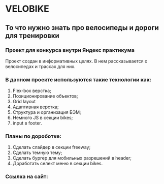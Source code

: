 # VELOBIKE 
## То что нужно знать про велосипеды и дороги для тренировки
### Проект для конкурса внутри Яндекс практикума

Проект создан в информативных целях. В нем рассказывается о велосипедах и трассах для них.

### В данном проекте используются такие технологии как: 
1. Flex-box верстка; 
2. Позиционирование объектов; 
3. Grid layout 
4. Адаптивная верстка; 
5. Структура и организация БЭМ;
6. Немного JS в секции bikes; 
7. input в footer.

### Планы по дороботке: 
1. Сделать слайдер в секции freeway; 
2. Сделать темную тему;
3. Сделать бургер для мобильных разрешений в header;
4. Доработать селект меню в секции bikes.

### Ссылка на сайт: 



